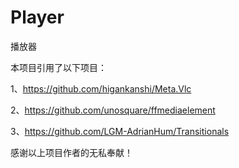 # Player
播放器

本项目引用了以下项目：

1、https://github.com/higankanshi/Meta.Vlc

2、https://github.com/unosquare/ffmediaelement

3、https://github.com/LGM-AdrianHum/Transitionals

感谢以上项目作者的无私奉献！
